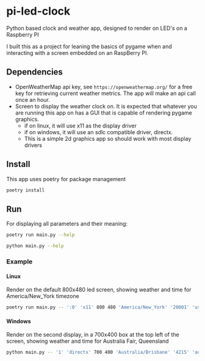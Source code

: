 # pi-led-clock

Python based clock and weather app, designed to render on LED's on a Raspberry PI

I built this as a project for leaning the basics of pygame when and interacting with a screen embedded on an RaspBerry PI.

## Dependencies

- OpenWeatherMap api key, see `https://openweathermap.org/` for a free key for retrieving current weather metrics.  The app will make an api call once an hour.
- Screen to display the weather clock on.  It is expected that whatever you are running this app on has a GUI that is capable of rendering pygame graphics. 
  - if on linux, it will use x11 as the display driver
  - if on windows, it will use an sdlc compatible driver, directx.  
  - This is a simple 2d graphics app so should work with most display drivers

## Install

This app uses poetry for package management

```sh
poetry install
```

## Run

For displaying all parameters and their meaning:

```sh
poetry run main.py --help
```

```sh
python main.py --help
```

### Example

#### Linux

Render on the default 800x480 led screen, showing weather and time for America/New_York timezone

```sh
poetry run main.py -- ':0' 'x11' 800 480 'America/New_York' '20001' 'us' 'YOUR-OPENWEATHERMAP-API-KEY'
```

#### Windows

Render on the second display, in a 700x400 box at the top left of the screen, showing weather and time for Australia Fair, Queensland

```sh
python main.py -- '1' 'directx' 700 400 'Australia/Brisbane' '4215' 'au' 'YOUR-OPENWEATHERMAP-API-KEY'
```
